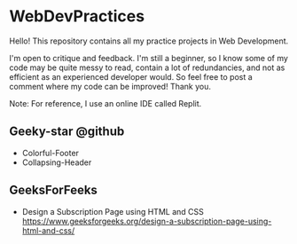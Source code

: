 # WebDevPractices

Hello!
This repository contains all my practice projects in Web Development.

I'm open to critique and feedback. I'm still a beginner, so I know some of my code may be quite messy to read, contain a lot of redundancies, and not as efficient as an experienced developer would. So feel free to post a comment where my code can be improved! Thank you.

Note: For reference, I use an online IDE called Replit.

## Geeky-star @github
* Colorful-Footer
* Collapsing-Header

## GeeksForFeeks
* Design a Subscription Page using HTML and CSS
https://www.geeksforgeeks.org/design-a-subscription-page-using-html-and-css/
